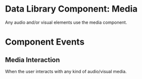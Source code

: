 # Data Library Component: Media

Any audio and/or visual elements use the media component.

# Component Events
## Media Interaction
When the user interacts with any kind of audio/visual media.